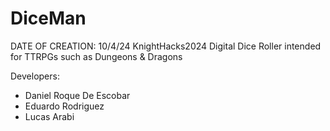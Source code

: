 # DiceMan
DATE OF CREATION: 10/4/24
KnightHacks2024
Digital Dice Roller intended for TTRPGs such as Dungeons & Dragons

Developers:
- Daniel Roque De Escobar
- Eduardo Rodriguez
- Lucas Arabi
